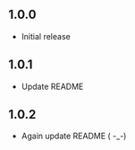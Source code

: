 ## 1.0.0

-   Initial release

## 1.0.1

-   Update README

## 1.0.2

-   Again update README ( -\_-)
